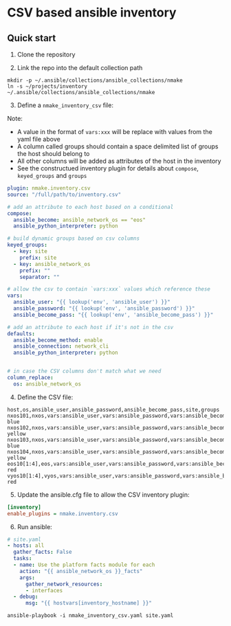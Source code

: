 # CSV based ansible inventory

## Quick start

1) Clone the repository

2) Link the repo into the default collection path

```
mkdir -p ~/.ansible/collections/ansible_collections/nmake
ln -s ~/projects/inventory ~/.ansible/collections/ansible_collections/nmake
```

3) Define a `nmake_inventory_csv` file:

Note:

- A value in the format of `vars:xxx` will be replace with values from the yaml file above
- A column called groups should contain a space delimited list of groups the host should belong to
- All other columns will be added as attributes of the host in the inventory
- See the constructued inventory plugin for details about `compose`, `keyed_groups` and `groups`

```yaml
plugin: nmake.inventory.csv
source: "/full/path/to/inventory.csv"

# add an attribute to each host based on a conditional
compose:
  ansible_become: ansible_network_os == "eos"
  ansible_python_interpreter: python

# build dynamic groups based on csv columns
keyed_groups:
  - key: site
    prefix: site
  - key: ansible_network_os
    prefix: ""
    separator: ""

# allow the csv to contain `vars:xxx` values which reference these
vars:
  ansible_user: "{{ lookup('env', 'ansible_user') }}"
  ansible_password: "{{ lookup('env', 'ansible_password') }}"
  ansible_become_pass: "{{ lookup('env', 'ansible_become_pass') }}"

# add an attribute to each host if it's not in the csv
defaults:
  ansible_become_method: enable
  ansible_connection: network_cli
  ansible_python_interpreter: python


# in case the CSV columns don't match what we need
column_replace:
  os: ansible_network_os
```

4) Define the CSV file:

```
host,os,ansible_user,ansible_password,ansible_become_pass,site,groups
nxos101,nxos,vars:ansible_user,vars:ansible_password,vars:ansible_become_pass,my_lab,red blue
nxos102,nxos,vars:ansible_user,vars:ansible_password,vars:ansible_become_pass,my_lab,blue yellow
nxos103,nxos,vars:ansible_user,vars:ansible_password,vars:ansible_become_pass,my_lab,red blue
nxos104,nxos,vars:ansible_user,vars:ansible_password,vars:ansible_become_pass,my_lab,blue yellow
eos10[1:4],eos,vars:ansible_user,vars:ansible_password,vars:ansible_become_pass,my_lab,orange red
vyos10[1:4],vyos,vars:ansible_user,vars:ansible_password,vars:ansible_become_pass,my_lab,orange red
```

5) Update the ansible.cfg file to allow the CSV inventory plugin:

```ini
[inventory]
enable_plugins = nmake.inventory.csv
```

6) Run ansible:

```yaml
# site.yaml
- hosts: all
  gather_facts: False
  tasks:
  - name: Use the platform facts module for each
    action: "{{ ansible_network_os }}_facts"
    args:
      gather_network_resources:
      - interfaces
  - debug:
      msg: "{{ hostvars[inventory_hostname] }}"
```

```shell
ansible-playbook -i nmake_inventory_csv.yaml site.yaml
```
